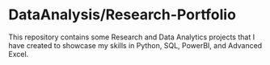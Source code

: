# DataAnalysis/Research-Portfolio
This repository contains some Research and Data Analytics projects that I have created to showcase my skills in Python, SQL, PowerBI, and Advanced Excel.
